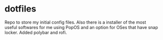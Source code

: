 # dotfiles

Repo to store my initial config files.
Also there is a installer of the most useful softwares for me using PopOS and an option for OSes that have snap locker.
Added polybar and rofi.
